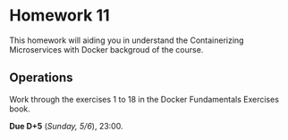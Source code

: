 # Homework 11

This homework will aiding you in understand the Containerizing Microservices with Docker backgroud of the course.
	
## Operations
	
Work through the exercises 1 to 18 in the Docker Fundamentals Exercises book.
	
**Due D+5** (_Sunday, 5/6_), 23:00.
